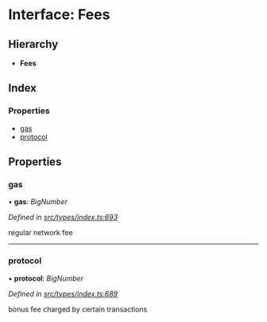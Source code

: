 # Interface: Fees

## Hierarchy

* **Fees**

## Index

### Properties

* [gas](fees.md#gas)
* [protocol](fees.md#protocol)

## Properties

###  gas

• **gas**: *BigNumber*

*Defined in [src/types/index.ts:693](https://github.com/PolymathNetwork/polymesh-sdk/blob/4f2fd432/src/types/index.ts#L693)*

regular network fee

___

###  protocol

• **protocol**: *BigNumber*

*Defined in [src/types/index.ts:689](https://github.com/PolymathNetwork/polymesh-sdk/blob/4f2fd432/src/types/index.ts#L689)*

bonus fee charged by certain transactions
